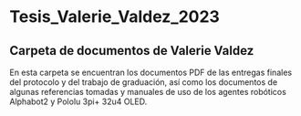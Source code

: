 # Tesis_Valerie_Valdez_2023
## Carpeta de documentos de Valerie Valdez

En esta carpeta se encuentran los documentos PDF de las entregas finales del protocolo y del trabajo de graduación, así como los documentos de algunas referencias tomadas y manuales de uso de los agentes robóticos Alphabot2 y Pololu 3pi+ 32u4 OLED.
